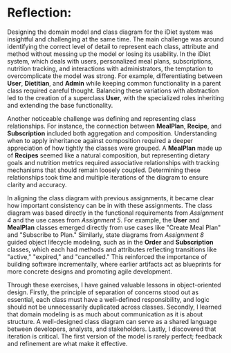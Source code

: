 # Reflection:

Designing the domain model and class diagram for the iDiet system was insightful and challenging at the same time.
The main challenge was around identifying the correct level of detail to represent each class, attribute and method without messing up the model or losing its usability. In the iDiet system, which deals with users, personalized meal plans, subscriptions, nutrition tracking, and interactions with administrators, the temptation to overcomplicate the model was strong. For example, differentiating between **User**, **Dietitian**, and **Admin** while keeping common functionality in a parent class required careful thought. Balancing these variations with abstraction led to the creation of a superclass **User**, with the specialized roles inheriting and extending the base functionality.

Another noticeable challenge was defining and representing class relationships. For instance, the connection between **MealPlan**, **Recipe**, and **Subscription** included both aggregation and composition. Understanding when to apply inheritance against composition required a deeper appreciation of how tightly the classes were grouped. A **MealPlan** made up of **Recipes** seemed like a natural composition, but representing dietary goals and nutrition metrics required associative relationships with tracking mechanisms that should remain loosely coupled. Determining these relationships took time and multiple iterations of the diagram to ensure clarity and accuracy.

In aligning the class diagram with previous assignments, it became clear how important consistency can be in with these assignments. The class diagram was based directly in the functional requirements from *Assignment 4* and the use cases from *Assignment 5*. For example, the **User** and **MealPlan** classes emerged directly from use cases like "Create Meal Plan" and "Subscribe to Plan." Similarly, state diagrams from *Assignment 8* guided object lifecycle modeling, such as in the **Order** and **Subscription** classes, which each had methods and attributes reflecting transitions like "active," "expired," and "cancelled." This reinforced the importance of building software incrementally, where earlier artifacts act as blueprints for more concrete designs and promoting agile development.


Through these exercises, I have gained valuable lessons in object-oriented design. Firstly, the principle of separation of concerns stood out as essential, each class must have a well-defined responsibility, and logic should not be unnecessarily duplicated across classes. Secondly, I learned that domain modeling is as much about communication as it is about structure. A well-designed class diagram can serve as a shared language between developers, analysts, and stakeholders. Lastly, I discovered that iteration is critical. The first version of the model is rarely perfect; feedback and refinement are what make it effective.

